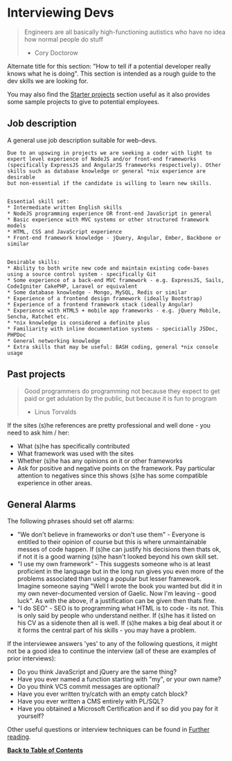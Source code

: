 Interviewing Devs
=================
> Engineers are all basically high-functioning autistics who have no idea how normal people do stuff
> - Cory Doctorow

Alternate title for this section: "How to tell if a potential developer really knows what he is doing".
This section is intended as a rough guide to the dev skills we are looking for.

You may also find the [Starter projects](../getting-started.md) section useful as it also provides some sample projects to give to potential employees.


Job description
---------------
A general use job description suitable for web-devs.

	Due to an upswing in projects we are seeking a coder with light to
	expert level experience of NodeJS and/or front-end frameworks
	(specifically ExpressJS and AngularJS frameworks respectively). Other
	skills such as database knowledge or general *nix experience are desirable
	but non-essential if the candidate is willing to learn new skills.


	Essential skill set:
	* Intermediate written English skills
	* NodeJS programming experience OR front-end JavaScript in general
	* Basic experience with MVC systems or other structured framework models
	* HTML, CSS and JavaScript experience
	* Front-end framework knowledge - jQuery, Angular, Ember, Backbone or similar


	Desirable skills:
	* Ability to both write new code and maintain existing code-bases using a source control system - specifically Git
	* Some experience of a back-end MVC framework - e.g. ExpressJS, Sails, CodeIgniter CakePHP, Laravel or equivalent 
	* Some database knowledge - Mongo, MySQL, Redis or similar
	* Experience of a frontend design framework (ideally Bootstrap)
	* Experience of a frontend framework stack (ideally Angular)
	* Experience with HTML5 + mobile app frameworks - e.g. jQuery Mobile, Sencha, Ratchet etc.
	* *nix knowledge is considered a definite plus
	* Familiarity with inline documentation systems - specicially JSDoc, PHPDoc
	* General networking knowledge
	* Extra skills that may be useful: BASH coding, general *nix console usage


Past projects
-------------
> Good programmers do programming not because they expect to get paid or get adulation by the public, but because it is fun to program
> - Linus Torvalds

If the sites (s)he references are pretty professional and well done - you need to ask him / her:

* What (s)he has specifically contributed
* What framework was used with the sites
* Whether (s)he has any opinions on it or other frameworks
* Ask for positive and negative points on the framework. Pay particular attention to negatives since this shows (s)he has some compatible experience in other areas.


General Alarms
--------------
The following phrases should set off alarms:

* "We don't believe in frameworks or don't use them" - Everyone is entitled to their opinion of course but this is where unmaintainable messes of code happen. If (s)he can justify his decisions then thats ok, if not it is a good warning (s)he hasn't looked beyond his own skill set.
* "I use my own framework" - This suggests someone who is at least proficient in the language but in the long run gives you even more of the problems associated than using a popular but lesser framework. Imagine someone saying "Well I wrote the book you wanted but did it in my own never-documented version of Gaelic. Now I'm leaving - good luck". As with the above, if a justification can be given then thats fine.
* "I do SEO" - SEO is to programming what HTML is to code - its not. This is only said by people who understand neither. If (s)he has it listed on his CV as a sidenote then all is well. If (s)he makes a big deal about it or it forms the central part of his skills - you may have a problem.


If the interviewee answers 'yes' to any of the following questions, it might not be a good idea to continue the interview (all of these are examples of prior interviews):

* Do you think JavaScript and jQuery are the same thing?
* Have you ever named a function starting with "my", or your own name?
* Do you think VCS commit messages are optional?
* Have you ever written try/catch with an empty catch block?
* Have you ever written a CMS entirely with PL/SQL?
* Have you obtained a Microsoft Certification and if so did you pay for it yourself?


Other useful questions or interview techniques can be found in [Further reading](../futher-reading.md).


**[Back to Table of Contents](../README.md)**
